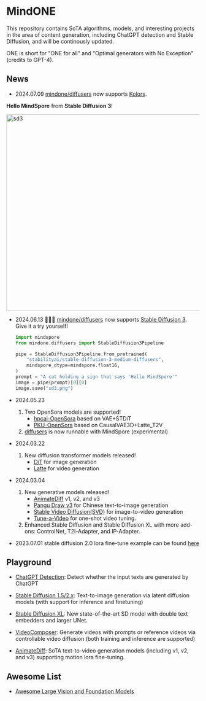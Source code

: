 # MindONE

This repository contains SoTA algorithms, models, and interesting projects in the area of content generation, including ChatGPT detection and Stable Diffusion, and will be continously updated.

ONE is short for "ONE for all" and "Optimal generators with No Exception" (credits to GPT-4).
## News

- 2024.07.09 [mindone/diffusers](mindone/diffusers) now supports [Kolors](https://huggingface.co/Kwai-Kolors/Kolors).

**Hello MindSpore** from **Stable Diffusion 3**!

<div>
<img src="https://github.com/townwish4git/mindone/assets/143256262/8c25ae9a-67b1-436f-abf6-eca36738cd17" alt="sd3" width="512" height="512">
</div>

- 2024.06.13 🚀🚀🚀 [mindone/diffusers](mindone/diffusers) now supports [Stable Diffusion 3](https://huggingface.co/stabilityai/stable-diffusion-3-medium). Give it a try yourself!

    ```py
    import mindspore
    from mindone.diffusers import StableDiffusion3Pipeline

    pipe = StableDiffusion3Pipeline.from_pretrained(
        "stabilityai/stable-diffusion-3-medium-diffusers",
        mindspore_dtype=mindspore.float16,
    )
    prompt = "A cat holding a sign that says 'Hello MindSpore'"
    image = pipe(prompt)[0][0]
    image.save("sd3.png")
    ```

- 2024.05.23
    1. Two OpenSora models are supported!
        - [hpcai-OpenSora](examples/opensora_hpcai) based on VAE+STDiT
        - [PKU-OpenSora](examples/opensora_pku) based on CausalVAE3D+Latte_T2V
    2. [diffusers](mindone/diffusers) is now runnable with MindSpore (experimental)
- 2024.03.22
    1. New diffusion transformer models released!
        - [DiT](examples/dit) for image generation
        - [Latte](examples/latte) for video generation
- 2024.03.04
    1. New generative models released!
        - [AnimateDiff](examples/animatediff) v1, v2, and v3
        - [Pangu Draw v3](examples/pangu_draw_v3) for Chinese text-to-image generation
        - [Stable Video Diffusion(SVD)](examples/svd) for image-to-video generation
        - [Tune-a-Video](examples/tuneavideo) for one-shot video tuning.
    2. Enhanced Stable Diffusion and Stable Diffusion XL with more add-ons: ControlNet, T2I-Adapter, and IP-Adapter.
- 2023.07.01 stable diffusion 2.0 lora fine-tune example can be found [here](https://github.com/mindspore-lab/mindone/blob/master/examples/stable_diffusion_v2/lora_finetune.md)

## Playground

- [ChatGPT Detection](examples/detect_chatgpt): Detect whether the input texts are generated by ChatGPT

- [Stable Diffusion 1.5/2.x](examples/stable_diffusion_v2): Text-to-image generation via latent diffusion models (with support for inference and finetuning)

- [Stable Diffusion XL](examples/stable_diffusion_xl): New state-of-the-art SD model with double text embedders and larger UNet.

- [VideoComposer](examples/videocomposer): Generate videos with prompts or reference videos via controllable video diffusion (both training and inference are supported)

- [AnimateDiff](examples/animatediff): SoTA text-to-video generation models (including v1, v2, and v3) supporting motion lora fine-tuning.


## Awesome List

- [Awesome Large Vision and Foundation Models](awesome_vision.md)

